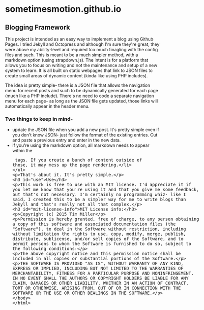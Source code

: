 # sometimesmotion.github.io

## Blogging Framework

This project is intended as an easy way to implement a blog using Github Pages. I tried Jekyll and Octopress and although I'm sure they're great, they were above my ability-level and required too much finagling with the config files and such. This is meant to be a much simpler method, with a markdown option (using strapdown.js). The intent is for a platform that allows you to focus on writing and not the maintenance and setup of a new system to learn. It is all built on static webpages that link to JSON files to create small areas of dynamic content (kinda like using PHP includes). 

The idea is pretty simple- there is a JSON file that allows the navigation menu for recent posts and such to be dynamically generated for each page (much like a PHP include). There's no need to code a separate navigation menu for each page- as long as the JSON file gets updated, those links will automatically appear in the header menu. 

### Two things to keep in mind- 

* update the JSON file when you add a new post. It's pretty simple even if you don't know JSON- just follow the format of the existing entries. Cut and paste a previous entry and enter in the new data.
* if you're using the markdown option, all markdown needs to appear within the <xmp> tags. If you create a bunch of content outside of those, it may mess up the page rendering. 

That's about it. It's pretty simple. 

### Use

This work is free to use with an MIT license. I'd appreciate it if you let me know that you're using it and that you give me some feedback, but that's not necessary. I'm certainly no programming whiz- like I said, I created this to be a simpler way for me to write blogs than Jekyll and that's really not all that complex. 

### MIT License info:

Copyright (c) 2015 Tim Miller

Permission is hereby granted, free of charge, to any person obtaining a copy of this software and associated documentation files (the "Software"), to deal in the Software without restriction, including without limitation the rights to use, copy, modify, merge, publish, distribute, sublicense, and/or sell copies of the Software, and to permit persons to whom the Software is furnished to do so, subject to the following conditions:

The above copyright notice and this permission notice shall be included in all copies or substantial portions of the Software.

THE SOFTWARE IS PROVIDED "AS IS", WITHOUT WARRANTY OF ANY KIND, EXPRESS OR IMPLIED, INCLUDING BUT NOT LIMITED TO THE WARRANTIES OF MERCHANTABILITY, FITNESS FOR A PARTICULAR PURPOSE AND NONINFRINGEMENT. IN NO EVENT SHALL THE AUTHORS OR COPYRIGHT HOLDERS BE LIABLE FOR ANY CLAIM, DAMAGES OR OTHER LIABILITY, WHETHER IN AN ACTION OF CONTRACT, TORT OR OTHERWISE, ARISING FROM, OUT OF OR IN CONNECTION WITH THE SOFTWARE OR THE USE OR OTHER DEALINGS IN THE SOFTWARE.
